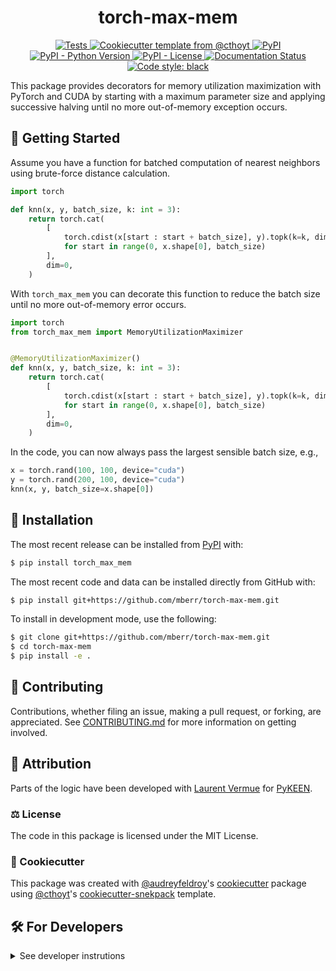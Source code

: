 <!--
<p align="center">
  <img src="https://github.com/mberr/torch-max-mem/raw/main/docs/source/logo.png" height="150">
</p>
-->

<h1 align="center">
  torch-max-mem
</h1>

<p align="center">
    <a href="https://github.com/mberr/torch-max-mem/actions?query=workflow%3ATests">
        <img alt="Tests" src="https://github.com/mberr/torch-max-mem/workflows/Tests/badge.svg" />
    </a>
    <a href="https://github.com/cthoyt/cookiecutter-python-package">
        <img alt="Cookiecutter template from @cthoyt" src="https://img.shields.io/badge/Cookiecutter-snekpack-blue" /> 
    </a>
    <a href="https://pypi.org/project/torch_max_mem">
        <img alt="PyPI" src="https://img.shields.io/pypi/v/torch_max_mem" />
    </a>
    <a href="https://pypi.org/project/torch_max_mem">
        <img alt="PyPI - Python Version" src="https://img.shields.io/pypi/pyversions/torch_max_mem" />
    </a>
    <a href="https://github.com/mberr/torch-max-mem/blob/main/LICENSE">
        <img alt="PyPI - License" src="https://img.shields.io/pypi/l/torch_max_mem" />
    </a>
    <a href='https://torch_max_mem.readthedocs.io/en/latest/?badge=latest'>
        <img src='https://readthedocs.org/projects/torch_max_mem/badge/?version=latest' alt='Documentation Status' />
    </a>
    <a href='https://github.com/psf/black'>
        <img src='https://img.shields.io/badge/code%20style-black-000000.svg' alt='Code style: black' />
    </a>
</p>

This package provides decorators for memory utilization maximization with PyTorch and CUDA by starting with a maximum parameter size and applying successive halving until no more out-of-memory exception occurs.

## 💪 Getting Started

Assume you have a function for batched computation of nearest neighbors using brute-force distance calculation.

```python
import torch

def knn(x, y, batch_size, k: int = 3):
    return torch.cat(
        [
            torch.cdist(x[start : start + batch_size], y).topk(k=k, dim=1, largest=False).indices
            for start in range(0, x.shape[0], batch_size)
        ],
        dim=0,
    )
```

With `torch_max_mem` you can decorate this function to reduce the batch size until no more out-of-memory error occurs.

```python
import torch
from torch_max_mem import MemoryUtilizationMaximizer


@MemoryUtilizationMaximizer()
def knn(x, y, batch_size, k: int = 3):
    return torch.cat(
        [
            torch.cdist(x[start : start + batch_size], y).topk(k=k, dim=0, largest=False).indices
            for start in range(0, x.shape[0], batch_size)
        ],
        dim=0,
    )
```

In the code, you can now always pass the largest sensible batch size, e.g.,

```python
x = torch.rand(100, 100, device="cuda")
y = torch.rand(200, 100, device="cuda")
knn(x, y, batch_size=x.shape[0])
```

## 🚀 Installation

The most recent release can be installed from
[PyPI](https://pypi.org/project/torch_max_mem/) with:

```bash
$ pip install torch_max_mem
```

The most recent code and data can be installed directly from GitHub with:

```bash
$ pip install git+https://github.com/mberr/torch-max-mem.git
```

To install in development mode, use the following:

```bash
$ git clone git+https://github.com/mberr/torch-max-mem.git
$ cd torch-max-mem
$ pip install -e .
```

## 👐 Contributing

Contributions, whether filing an issue, making a pull request, or forking, are appreciated. See
[CONTRIBUTING.md](https://github.com/mberr/torch-max-mem/blob/master/CONTRIBUTING.md) for more information on getting involved.

## 👋 Attribution

Parts of the logic have been developed with [Laurent Vermue](https://github.com/lvermue) for [PyKEEN](https://github.com/pykeen/pykeen).


### ⚖️ License

The code in this package is licensed under the MIT License.

### 🍪 Cookiecutter

This package was created with [@audreyfeldroy](https://github.com/audreyfeldroy)'s
[cookiecutter](https://github.com/cookiecutter/cookiecutter) package using [@cthoyt](https://github.com/cthoyt)'s
[cookiecutter-snekpack](https://github.com/cthoyt/cookiecutter-snekpack) template.

## 🛠️ For Developers

<details>
  <summary>See developer instrutions</summary>

  
The final section of the README is for if you want to get involved by making a code contribution.

### 🥼 Testing

After cloning the repository and installing `tox` with `pip install tox`, the unit tests in the `tests/` folder can be
run reproducibly with:

```shell
$ tox
```

Additionally, these tests are automatically re-run with each commit in a [GitHub Action](https://github.com/mberr/torch-max-mem/actions?query=workflow%3ATests).

### 📖 Building the Documentation

```shell
$ tox -e docs
``` 

### 📦 Making a Release

After installing the package in development mode and installing
`tox` with `pip install tox`, the commands for making a new release are contained within the `finish` environment
in `tox.ini`. Run the following from the shell:

```shell
$ tox -e finish
```

This script does the following:

1. Uses [Bump2Version](https://github.com/c4urself/bump2version) to switch the version number in the `setup.cfg` and
   `src/torch_max_mem/version.py` to not have the `-dev` suffix
2. Packages the code in both a tar archive and a wheel
3. Uploads to PyPI using `twine`. Be sure to have a `.pypirc` file configured to avoid the need for manual input at this
   step
4. Push to GitHub. You'll need to make a release going with the commit where the version was bumped.
5. Bump the version to the next patch. If you made big changes and want to bump the version by minor, you can
   use `tox -e bumpversion minor` after.
</details>

